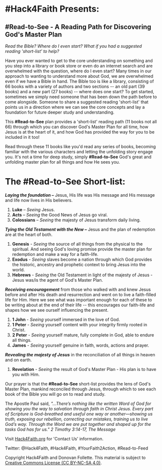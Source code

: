 # #Hack4Faith Presents:

## #Read-to-See - A Reading Path for Discovering God's Master Plan

*Read the Bible? Where do I even start? What if you had a suggested reading 'short-list' to help?*

Have you ever wanted to get to the core understanding on something and you step into a library or book store or even do an internet search and are overwhelmed with the question, where do I even start? Many times in our approach to wanting to understand more about God, we are overwhelmed even if we have a Bible in hand. The Bible too is like a library, consisting of 66 books with a variety of authors and two sections -- an old part (39 books) and a new part (27 books) -- where does one start? To get started, sometimes we simply need someone that has been down the path before to come alongside. Someone to share a suggested reading 'short-list' that points us in a direction where we can see the core concepts and lay a foundation for future deeper study and understanding. 

This **#Read-to-See** plan provides a 'short-list' reading path (11 books not all 66) through which you can discover God's Master Plan for all time, how Jesus is at the heart of it, and how God has provided the way for you to be included in it too! 

Read through these 11 books like you'd read any series of books, becoming familiar with the various characters and letting the unfolding story engage you. It's not a time for deep study, simply **#Read-to-See** God's great and unfolding master plan for all things and how He sees you.

# The #Read-to-See Short-list:

***Laying the foundation –*** Jesus, His life was His message and His message and life now lives in His believers.
1. **Luke** – *Seeing* Jesus.
1. **Acts** – *Seeing* the Good News of Jesus go viral.
1. **Colossians** – *Seeing* the majesty of Jesus transform daily living.

***Tying the Old Testament with the New –*** Jesus and the plan of redemption are at the heart of both.
1. **Genesis** - *Seeing* the source of all things from the physical to the spiritual. And seeing God's loving promise provide the master plan for redemption and make a way for a faith-life.
1. **Exodus** - *Seeing* slaves become a nation through which God provides the historic, ancestry and prophetic context to bring Jesus into the world.
1. **Hebrews** - *Seeing* the Old Testament in light of the majesty of Jesus - Jesus was/is the agent of God's Master Plan.

***Receiving encouragement*** from those who walked with and knew Jesus before and after His death and resurrection and went on to live a faith-filled life for Him.  Here we see what was important enough for each of these to be writing about at the end of their life -- this encourages our faith-life and shapes how we see ourself influencing the present.
1. **1 John** - *Seeing* yourself immersed in the love of God. 
1. **1 Peter** - *Seeing* yourself content with your integrity firmly rooted in Christ.
1. **2 Peter** - *Seeing* yourself mature, fully complete in God, able to endure all things.
1. **James** - *Seeing* yourself genuine in faith, words, actions and prayer.

***Revealing the majesty of Jesus*** in the reconciliation of all things in heaven and on earth.
1. **Revelation** - *Seeing* the result of God's Master Plan - His plan is to have you with Him.


Our prayer is that the **#Read-to-See** short-list provides the lens of God's Master Plan, mankind reconciled through Jesus, through which to see each book of the Bible you will go on to read and study. 
	
The Apostle Paul said, *"…There’s nothing like the written Word of God for showing you the way to salvation through faith in Christ Jesus. Every part of Scripture is God-breathed and useful one way or another—showing us truth, exposing our rebellion, correcting our mistakes, training us to live God’s way. Through the Word we are put together and shaped up for the tasks God has for us." 2 Timothy 3:14-17, The Message*



Visit [Hack4Faith.org](https://www.hack4faith.org/) for 'Contact Us' information.

Twitter: @Hack4Faith, #Hack4Faith, #YourFaith2Action, #Read-to-Feed

Copyright Hack4Faith and Donovan Follette. This material is subject to [Creative Commons License (CC BY-NC-SA 4.0)](https://creativecommons.org/licenses/by-nc-sa/4.0/).

